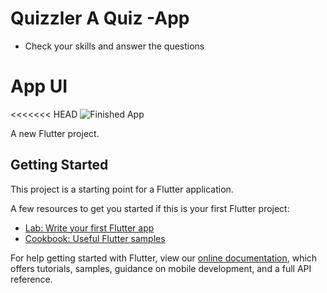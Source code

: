 # Quizzler A Quiz -App
- Check your skills and answer the questions 
# App UI 
<<<<<<< HEAD
![Finished App](https://github.com/swaraj961/Quizzler/blob/master/images/quizzler-demo.gif)
>>>>>>> 
A new Flutter project.

## Getting Started

This project is a starting point for a Flutter application.

A few resources to get you started if this is your first Flutter project:

- [Lab: Write your first Flutter app](https://flutter.dev/docs/get-started/codelab)
- [Cookbook: Useful Flutter samples](https://flutter.dev/docs/cookbook)

For help getting started with Flutter, view our
[online documentation](https://flutter.dev/docs), which offers tutorials,
samples, guidance on mobile development, and a full API reference.
